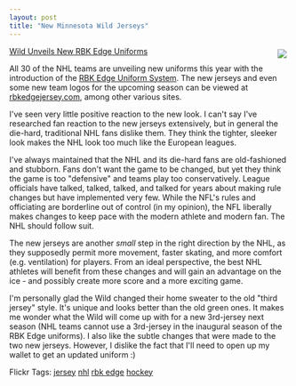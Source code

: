 ```yaml
---
layout: post
title: "New Minnesota Wild Jerseys"
---
```


<p><img style="margin: 5px" src="http://cdn.nhl.com/wild/images/upload/2007/09/unveil4.jpg" align="right" /><a href="http://wild.nhl.com/team/app/?service=page&amp;page=NewsPage&amp;articleid=336766" target="_blank">Wild Unveils New RBK Edge Uniforms</a></p>
<p>All 30 of the NHL teams are unveiling new uniforms this year with the introduction of the <a href="http://www.rbkedgeuniform.com/" target="_blank">RBK Edge Uniform System</a>.  The new jerseys and even some new team logos for the upcoming season can be viewed at <a href="http://rbkedgejersey.com/" target="_blank">rbkedgejersey.com</a>, among other various sites.  </p>
<p>I've seen very little positive reaction to the new look.  I can't say I've researched fan reaction to the new jerseys extensively, but in general the die-hard, traditional NHL fans dislike them.  They think the tighter, sleeker look makes the NHL look too much like the European leagues. </p>
<p>I've always maintained that the NHL and its die-hard fans are old-fashioned and stubborn.  Fans don't want the game to be changed, but yet they think the game is too "defensive" and teams play too conservatively.  League officials have talked, talked, talked, and talked for years about making rule changes but have implemented very few.  While the NFL's rules and officiating are borderline out of control (in my opinion), the NFL liberally makes changes to keep pace with the modern athlete and modern fan.  The NHL should follow suit. </p>
<p>The new jerseys are another <em>small</em> step in the right direction by the NHL, as they supposedly permit more movement, faster skating, and more comfort (e.g. ventilation) for players.  From an ideal perspective, the best NHL athletes will benefit from these changes and will gain an advantage on the ice - and possibly create more score and a more exciting game.  </p>
<p>I'm personally glad the Wild changed their home sweater to the old "third jersey" style.  It's unique and looks better than the old green ones.  It makes me wonder what the Wild will come up with for a new 3rd-jersey next season (NHL teams cannot use a 3rd-jersey in the inaugural season of the RBK Edge uniforms).  I also like the subtle changes that were made to the two new jerseys.  However, I dislike the fact that I'll need to open up my wallet to get an updated uniform :)</p>
<div class="tags" id="0767317B-992E-4b12-91E0-4F059A8CECA8:6bb63c75-3b78-4aff-85e8-d6a401c120d9" contenteditable="false">Flickr Tags: <a href="http://flickr.com/photos/tags/jersey" target="_blank" rel="tag">jersey</a> <a href="http://flickr.com/photos/tags/nhl" target="_blank" rel="tag">nhl</a> <a href="http://flickr.com/photos/tags/rbk%20edge" target="_blank" rel="tag">rbk edge</a> <a href="http://flickr.com/photos/tags/hockey" target="_blank" rel="tag">hockey</a></div> 
